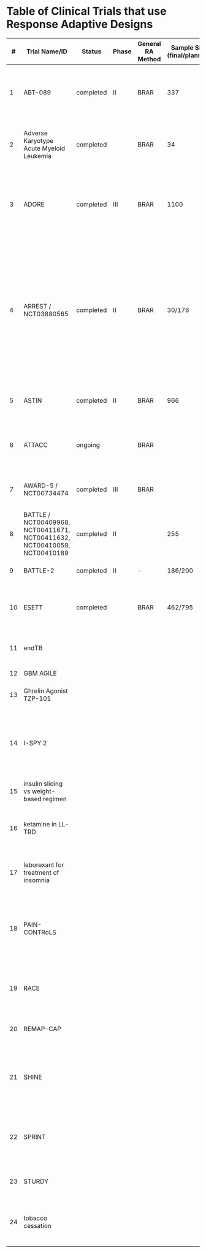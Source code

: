 # Table of Clinical Trials that use Response Adaptive Designs

| #  | Trial Name/ID | Status     | Phase     | General RA Method        | Sample Size    (final/planned)   | Number of Arms    | Outcome  | Condition                  | Primary Endpoint       | Notes | DOI                                                                                                      |
|----|-----------------------------------------|------------|-----------|--------------------------|-----------------------------|----------------------------------|--------------------------------|-----------------------------|----------------------------------------------------------------------------------------------------------|-------|----------------------------------------------------------------------------------------------------------|
| 1  | ABT-089       |    completed        |    II        |       BRAR                   |        337                      | 7                                |      Ordinal                          |     Mild Alzheimer                        | Alzheimer’s Disease Assessment Scale, cognition subscale (ADAS-Cog) total score                         |  stped early for futility     | [DOI link](https://doi.org/10.1097/WAD.0000000000000093)                                               |
| 2  | Adverse Karyotype Acute Myeloid Leukemia   | completed    |            |     BRAR                     |     34                         | 3                                | Binary                        |          Leukemia                   | Complete remission without nonhematologic grade 4 toxicity by 50 days                                   |       | [DOI link](https://doi.org/10.1200/jco.2003.11.016)                                                    |
| 3  | ADORE                              | completed  |  III | BRAR                     | 1100                         | 2                                | Binary                        | Preterm birth               | earliest preterm birth (<34 weeks) (ePTB)                                                              |       | [DOI link 1](https://doi.org/10.1186/s12884-017-1244-5), [DOI link 2](https://doi.org/10.1080/10543406.2022.2148161), [DOI link 3](https://doi.org/10.1016/j.eclinm.2021.100905) |
| 4  | ARREST  / NCT03880565       |   completed         |     II      |           BRAR               |     30/176                         | 2                                | Survival                     |     refractory ventricular fibrillation/pulseless ventricular tachycardia out-of-hospital cardiac arrest                        | Number of patients who survived to hospital discharge                                                   |  Terminated early posterior probability of ECMO superiority exceeded the prespecified monitoring boundary. RAR never employed because first 30 patients randomised using ER. | [DOI link 1](https://doi.org/10.1016/j.ahj.2020.07.006), [DOI link 2](https://doi.org/10.1016%2FS0140-6736(20)32338-2) |
| 5  | ASTIN                                   |  completed          |   II        |       BRAR                   |        966                      | 16                               |           Ordinal                   |     acute ischemic stroke                          | Change from baseline to day 90 on the Scandinavian Stroke Scale                                         |       | [DOI link](https://doi.org/10.1161/01.STR.0000092527.33910.89)                                         |
| 6  | ATTACC                                  |    ongoing        |           |     BRAR                     |                              | 2                                | Ordinal Categorical           |      Covid-19                       | Three possible outcomes based on the worst status of each patient through day 30                        |       | [DOI link](https://doi.org/10.1177/1740774520943846)                                                   |
| 7  | AWARD-5  / NCT00734474    |   completed    |     III      |      BRAR  |           | 9         |       ordinal                          |     type 2 diabetes      | Clinical utility index (CUI) with possible values from 0 to 6                                           |       | [DOI link](https://doi.org/10.1111/dom.12305)                                                          |
| 8  | BATTLE  / NCT00409968, NCT00411671, NCT00411632, NCT00410059, NCT00410189    |   completed    |    II       |          |       255                       | 4                                |     Binary         |      lung cancer          | 8-week disease control rate (DCR)                                                                      |       | [DOI link](https://doi.org/10.1158/2159-8274.CD-10-0010)                                         |
| 9  | BATTLE-2   |   completed         |     II      |      -      |      186/200                        |         4                         |                Binary |            lung cancer                   |          8-week disease control rate (DCR)        |  Umbrella Trial incl. Biomarkers     | [DOI link](https://doi.org/10.1200/JCO.2015.66.0084)                                                   |
| 10 | ESETT   |   completed   |           |   BRAR    |             462/795                | 3                                | Binary                        |     Benzodiazepine-refractory status epilepticus    | Clinical cessation of status epilepticus                                                                |  Burn-In of 300 patients total     | [DOI link 1](https://doi.org/10.1111/epi.12288)   [DOI link 2](https://www.thelancet.com/journals/lancet/article/PIIS0140-6736(20)30611-5/fulltext)                                                              |
| 11 | endTB                                   |            |           |                          |                              | 6                                | Binary                        |                             | Treatment success at 73 weeks after randomisation                                                       |       | [DOI link](https://doi.org/10.1177/1740774516665090)                                                   |
| 12 | GBM AGILE                               |            |           |                          |                              | Multi-arm                        | Binary                        |                             | Overall survival                                                                                        |       | [DOI link](https://doi.org/10.1158/1078-0432.CCR-17-0764)                                              |
| 13 | Ghrelin Agonist TZP-101                 |            |           |                          |                              | 8                                | Time-to-Event                 |                             | Time to first bowel movement                                                                           |       | [DOI link](https://doi.org/10.1007%2FDCR.0b013e3181b54166)                                             |
| 14 | I-SPY 2                                 |            |           |                          |                              | Multi-arm                        |                                |                             | Pathologic complete response (pCR)                                                                     |       | [DOI link 1](https://doi.org/10.1038/clpt.2009.68), [DOI link 2](https://doi.org/10.1056/NEJMoa1513749), [DOI link 3](https://doi.org/10.1056/NEJMoa1513750) |
| 15 | insulin sliding vs weight-based regimen |            |           |                          |                              | 3                                | Continuous                    |                             | Hospital length of stay                                                                                |       | [DOI link](https://doi.org/10.1177%2F1740774511398368)                                                 |
| 16 | ketamine in LL-TRD                      |            |           |                          |                              | 5                                |                                |                             | Treatment response 50% improvement on depression rating scale                                           |       | [DOI link 1](https://doi.org/10.1038/s41386-021-01242-9), [DOI link 2](https://doi.org/10.1016/j.conctc.2019.100432)                                              |
| 17 | leborexant for treatment of insomnia    |            |           |                          |                              | 7                                |                                |                             | Utility function integrating sleep efficiency and the scale (zero or >1)                               |       | [DOI link](https://doi.org/10.5664/jcsm.6800)                                                          |
| 18 | PAIN-CONTRoLS                           |            |           |                          |                              | 4                                |                                |                             | Combination of two endpoints: at least 50% pain reduction in Likert scale AND observed percentage of patients who quit |       | [DOI link 1](https://doi.org/10.1016/j.conctc.2023.101220), [DOI link 2](https://doi.org/10.1001/jamaneurol.2020.2590), [DOI link 3](https://doi.org/10.1186/s13063-016-1544-5) |
| 19 | RACE                                    |            |           |                          |                              | 4                                |                                |                             | Sequential organ failure assessment score at 48 hours from enrollment                                   |       | [DOI link](https://doi.org/10.1001/jamanetworkopen.2018.6076)                                          |
| 20 | REMAP-CAP                               |            |           |                          |                              | 16 domains, 56 arms in total     | Binary                        |                             | 90-day mortality                                                                                        |       | [DOI link](https://doi.org/10.1513/AnnalsATS.202003-192SD)                                             |
| 21 | SHINE                                   |            |           |                          |                              | 2                                | Binary                        |                             | Number of participants with a favourable modified Rankin scale (yes/no --> dichotomised)                |       | [DOI link 1](https://doi.org/10.1186/s13063-015-0574-8), [DOI link 2](https://doi.org/10.1111/ijs.12045) |
| 22 | SPRINT                                  |            |           |                          |                              | 6                                |                                |                             | Change from baseline in the mean 24-hour average general pain intensity (AGPI) score                    |       | [DOI link](https://doi.org/10.1097/j.pain.0000000000000983)                                            |
| 23 | STURDY                                  |            |           |                          |                              | 4                                | Time-to-Event                 |                             | Time to first fall or death (whichever comes first)                                                    |       | [DOI link](https://doi.org/10.1016/j.cct.2018.08.004)                                                  |
| 24 | tobacco cessation                       |            |           |                          |                              | 2                                | Binary                        |                             | Biochemically verified abstinence                                                                       |       | [DOI link 1](https://doi.org/10.1001/jamainternmed.2022.7170), [DOI link 2](https://doi.org/10.1186/s13063-017-2119-9)                                                 |
